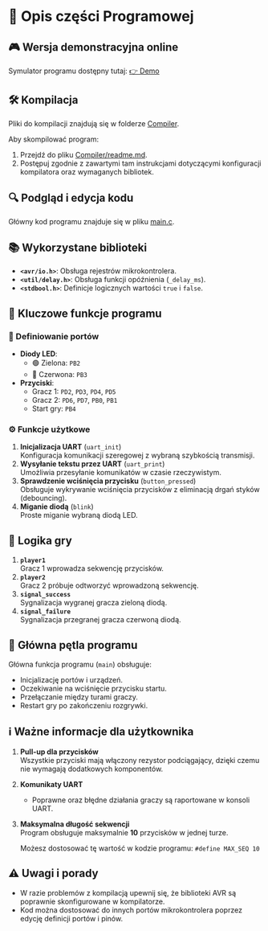 # 🚀 Opis części Programowej 

## 🎮 Wersja demonstracyjna online
Symulator programu dostępny tutaj: [👉 Demo](https://wokwi.com/projects/411113571342260225)


## 🛠️ Kompilacja
Pliki do kompilacji znajdują się w folderze [Compiler](./Software).

Aby skompilować program:
1. Przejdź do pliku [Compiler/readme.md](./Software/Compiler/readme.md).
2. Postępuj zgodnie z zawartymi tam instrukcjami dotyczącymi konfiguracji kompilatora oraz wymaganych bibliotek.


## 🔍 Podgląd i edycja kodu
Główny kod programu znajduje się w pliku [main.c](./Software/Compiler/main.c).


## 📚 Wykorzystane biblioteki

- **`<avr/io.h>`**: Obsługa rejestrów mikrokontrolera.
- **`<util/delay.h>`**: Obsługa funkcji opóźnienia (`_delay_ms`).
- **`<stdbool.h>`**: Definicje logicznych wartości `true` i `false`.


## 🔑 Kluczowe funkcje programu

### 📌 Definiowanie portów
- **Diody LED**:
  - 🟢 Zielona: `PB2`
  - 🔴 Czerwona: `PB3`
- **Przyciski**:
  - Gracz 1: `PD2`, `PD3`, `PD4`, `PD5`
  - Gracz 2: `PD6`, `PD7`, `PB0`, `PB1`
  - Start gry: `PB4`

### ⚙️ Funkcje użytkowe
1. **Inicjalizacja UART** (`uart_init`)  
   Konfiguracja komunikacji szeregowej z wybraną szybkością transmisji.
2. **Wysyłanie tekstu przez UART** (`uart_print`)  
   Umożliwia przesyłanie komunikatów w czasie rzeczywistym.
3. **Sprawdzenie wciśnięcia przycisku** (`button_pressed`)  
   Obsługuje wykrywanie wciśnięcia przycisków z eliminacją drgań styków (debouncing).
4. **Miganie diodą** (`blink`)  
   Proste miganie wybraną diodą LED.



## 🎲 Logika gry

1. **`player1`**  
   Gracz 1 wprowadza sekwencję przycisków.
2. **`player2`**  
   Gracz 2 próbuje odtworzyć wprowadzoną sekwencję.
3. **`signal_success`**  
   Sygnalizacja wygranej gracza zieloną diodą.
4. **`signal_failure`**  
   Sygnalizacja przegranej gracza czerwoną diodą.


## 🔄 Główna pętla programu

Główna funkcja programu (`main`) obsługuje:
- Inicjalizację portów i urządzeń.
- Oczekiwanie na wciśnięcie przycisku startu.
- Przełączanie między turami graczy.
- Restart gry po zakończeniu rozgrywki.



## ℹ️ Ważne informacje dla użytkownika

1. **Pull-up dla przycisków**  
   Wszystkie przyciski mają włączony rezystor podciągający, dzięki czemu nie wymagają dodatkowych komponentów.

2. **Komunikaty UART**  
   - Poprawne oraz błędne działania graczy są raportowane w konsoli UART.

3. **Maksymalna długość sekwencji**  
   Program obsługuje maksymalnie **10** przycisków w jednej turze. 

   Możesz dostosować tę wartość w kodzie programu: `#define MAX_SEQ 10`
   

## ⚠️ Uwagi i porady
- W razie problemów z kompilacją upewnij się, że biblioteki AVR są poprawnie skonfigurowane w kompilatorze.
- Kod można dostosować do innych portów mikrokontrolera poprzez edycję definicji portów i pinów.